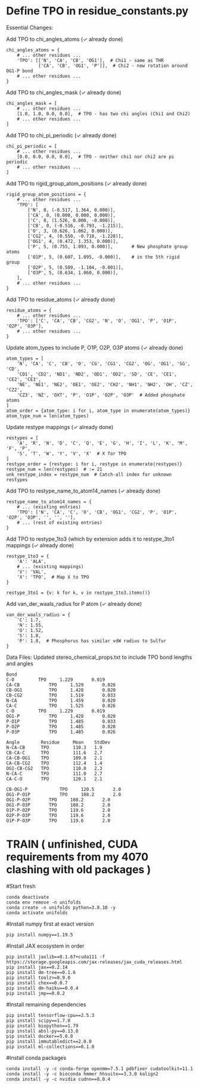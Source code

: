 # Define TPO in residue_constants.py 

Essential Changes:

Add TPO to chi_angles_atoms (✓ already done)
```
chi_angles_atoms = {
    # ... other residues ...
    'TPO': [['N', 'CA', 'CB', 'OG1'],  # Chi1 - same as THR
            ['CA', 'CB', 'OG1', 'P']],  # Chi2 - new rotation around OG1-P bond
    # ... other residues ...
}
```

Add TPO to chi_angles_mask (✓ already done)
```
chi_angles_mask = [
    # ... other residues ...
    [1.0, 1.0, 0.0, 0.0],  # TPO - has two chi angles (Chi1 and Chi2)
    # ... other residues ...
]
```

Add TPO to chi_pi_periodic (✓ already done)
```
chi_pi_periodic = [
    # ... other residues ...
    [0.0, 0.0, 0.0, 0.0],  # TPO - neither chi1 nor chi2 are pi periodic
    # ... other residues ...
]
```
Add TPO to rigid_group_atom_positions (✓ already done)
```
rigid_group_atom_positions = {
    # ... other residues ...
    'TPO': [
        ['N', 0, (-0.517, 1.364, 0.000)],
        ['CA', 0, (0.000, 0.000, 0.000)],
        ['C', 0, (1.526, 0.000, -0.000)],
        ['CB', 0, (-0.516, -0.793, -1.215)],
        ['O', 3, (0.626, 1.062, 0.000)],
        ['CG2', 4, (0.550, -0.718, -1.228)],
        ['OG1', 4, (0.472, 1.353, 0.000)],
        ['P', 5, (0.755, 1.093, 0.000)],       # New phosphate group atoms
        ['O1P', 5, (0.607, 1.095, -0.000)],    # in the 5th rigid group
        ['O2P', 5, (0.589, -1.104, -0.001)],
        ['O3P', 5, (0.634, 1.060, 0.000)],
    ],
    # ... other residues ...
}
```
Add TPO to residue_atoms (✓ already done)
```
residue_atoms = {
    # ... other residues ...
    'TPO': ['C', 'CA', 'CB', 'CG2', 'N', 'O', 'OG1', 'P', 'O1P', 'O2P', 'O3P'],
    # ... other residues ...
}
```
Update atom_types to include P, O1P, O2P, O3P atoms (✓ already done)
```
atom_types = [
    'N', 'CA', 'C', 'CB', 'O', 'CG', 'CG1', 'CG2', 'OG', 'OG1', 'SG', 'CD',
    'CD1', 'CD2', 'ND1', 'ND2', 'OD1', 'OD2', 'SD', 'CE', 'CE1', 'CE2', 'CE3',
    'NE', 'NE1', 'NE2', 'OE1', 'OE2', 'CH2', 'NH1', 'NH2', 'OH', 'CZ', 'CZ2',
    'CZ3', 'NZ', 'OXT', 'P', 'O1P', 'O2P', 'O3P'  # Added phosphate atoms
]
atom_order = {atom_type: i for i, atom_type in enumerate(atom_types)}
atom_type_num = len(atom_types)
```
Update restype mappings (✓ already done)
```
restypes = [
    'A', 'R', 'N', 'D', 'C', 'Q', 'E', 'G', 'H', 'I', 'L', 'K', 'M', 'F', 'P',
    'S', 'T', 'W', 'Y', 'V', 'X'  # X for TPO
]
restype_order = {restype: i for i, restype in enumerate(restypes)}
restype_num = len(restypes)  # := 21
unk_restype_index = restype_num  # Catch-all index for unknown restypes
```

Add TPO to restype_name_to_atom14_names (✓ already done) 
```
restype_name_to_atom14_names = {
    # ... (existing entries)
    'TPO': ['N', 'CA', 'C', 'O', 'CB', 'OG1', 'CG2', 'P', 'O1P', 'O2P', 'O3P', '', '', ''],
    # ... (rest of existing entries)
}
```
Add TPO to restype_1to3 (which by extension adds it to restype_3to1 mappings (✓ already done)
```
restype_1to3 = {
    'A': 'ALA',
    # ... (existing mappings)
    'V': 'VAL',
    'X': 'TPO',  # Map X to TPO
}

restype_3to1 = {v: k for k, v in restype_1to3.items()}
```
Add van_der_waals_radius for P atom (✓ already done)
```
van_der_waals_radius = {
    'C': 1.7,
    'N': 1.55,
    'O': 1.52,
    'S': 1.8,
    'P': 1.8,  # Phosphorus has similar vdW radius to Sulfur
}
```

Data Files:
Updated stereo_chemical_props.txt to include TPO bond lengths and angles
```
Bond
C-O			TPO		1.229		0.019
CA-CB			TPO		1.529		0.026
CB-OG1			TPO		1.428		0.020
CB-CG2			TPO		1.519		0.033
N-CA			TPO		1.459		0.020
CA-C			TPO		1.525		0.026
C-O			TPO		1.229		0.019
OG1-P			TPO		1.428		0.020
P-O1P			TPO		1.485		0.033
P-O2P			TPO		1.485		0.020
P-O3P			TPO		1.485		0.026
```
```
Angle        Residue     Mean    StdDev
N-CA-CB      TPO         110.3   1.9
CB-CA-C      TPO         111.6   2.7
CA-CB-OG1    TPO         109.0   2.1
CA-CB-CG2    TPO         112.4   1.4
OG1-CB-CG2   TPO         110.0   2.3
N-CA-C       TPO         111.0   2.7
CA-C-O       TPO         120.1   2.1
```
```
CB-OG1-P			TPO		120.5		2.0
OG1-P-O1P			TPO		108.2		2.0
OG1-P-O2P		TPO		108.2		2.0
OG1-P-O3P		TPO		108.2		2.0
O1P-P-O2P		TPO		119.6		2.0
O2P-P-O3P		TPO		119.6		2.0
O1P-P-O3P		TPO		119.6		2.0
```


# TRAIN  ( unfinished, CUDA requirements from my 4070 clashing with old packages )



#Start fresh
```
conda deactivate
conda env remove -n unifolds
conda create -n unifolds python=3.8.10 -y
conda activate unifolds
```
#Install numpy first at exact version
```
pip install numpy==1.19.5
```
#Install JAX ecosystem in order
```
pip install jaxlib==0.1.67+cuda111 -f https://storage.googleapis.com/jax-releases/jax_cuda_releases.html
pip install jax==0.2.14
pip install dm-tree==0.1.6
pip install toolz>=0.9.0
pip install chex==0.0.7
pip install dm-haiku==0.0.4
pip install jmp==0.0.2
```
#Install remaining dependencies
```
pip install tensorflow-cpu==2.5.3
pip install scipy==1.7.0
pip install biopython==1.79
pip install absl-py==0.13.0
pip install docker==5.0.0
pip install immutabledict==2.0.0
pip install ml-collections==0.1.0
```
#Install conda packages
```
conda install -y -c conda-forge openmm=7.5.1 pdbfixer cudatoolkit=11.1
conda install -y -c bioconda hmmer hhsuite==3.3.0 kalign2
conda install -y -c nvidia cudnn==8.0.4
```















